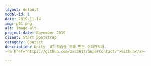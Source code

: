 ```yaml
---
layout: default
modal-id: 1
date: 2019-11-14
img: p01.png
alt: image-alt
project-date: November 2019
client: Start Bootstrap
category: Contact
description: Unity  UI 학습을 위해 만든 수퍼연락처.
-<a href="https://github.com/zxc3613/SuperContact/">Github</a>-

---
```

